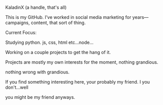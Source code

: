 KaladinX (a handle, that's all)

This is my GitHub. I’ve worked in social media marketing for years—campaigns, content, that sort of thing.

Current Focus:

Studying python. js, css, html etc...node...

Working on a couple projects to get the hang of it.

Projects are mostly my own interests for the moment, nothing grandious.

nothing wrong with grandious.

If you find something interesting here, your probably my friend. I you don't...well

you might be my friend anyways.

<!--
**KaladinX/KaladinX** is a ✨ _special_ ✨ repository because its `README.md` (this file) appears on your GitHub profile.

Here are some ideas to get you started:

- 🔭 I’m currently working on ...
- 🌱 I’m currently learning ...
- 👯 I’m looking to collaborate on ...
- 🤔 I’m looking for help with ...
- 💬 Ask me about ...
- 📫 How to reach me: ...
- 😄 Pronouns: ...
- ⚡ Fun fact: ...
-->
